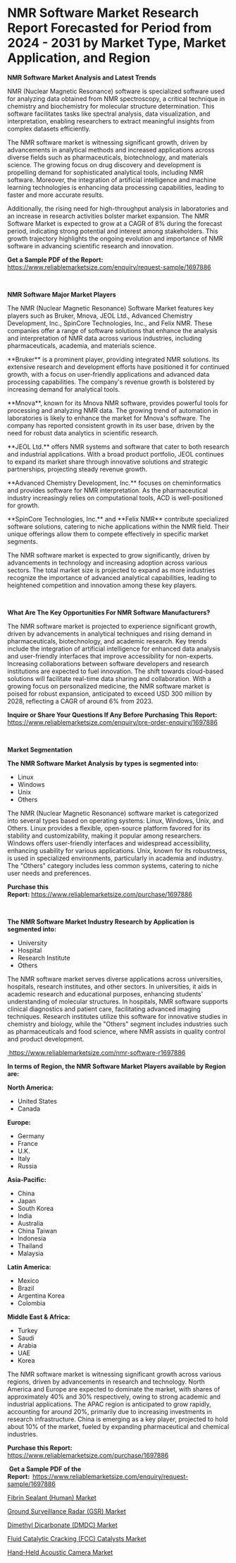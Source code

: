 <p><h1>NMR Software Market Research Report Forecasted for Period from 2024 -  2031 by Market Type, Market Application, and Region</h1></p><p><strong>NMR Software Market Analysis and Latest Trends</strong></p>
<p><p>NMR (Nuclear Magnetic Resonance) software is specialized software used for analyzing data obtained from NMR spectroscopy, a critical technique in chemistry and biochemistry for molecular structure determination. This software facilitates tasks like spectral analysis, data visualization, and interpretation, enabling researchers to extract meaningful insights from complex datasets efficiently.</p><p>The NMR software market is witnessing significant growth, driven by advancements in analytical methods and increased applications across diverse fields such as pharmaceuticals, biotechnology, and materials science. The growing focus on drug discovery and development is propelling demand for sophisticated analytical tools, including NMR software. Moreover, the integration of artificial intelligence and machine learning technologies is enhancing data processing capabilities, leading to faster and more accurate results.</p><p>Additionally, the rising need for high-throughput analysis in laboratories and an increase in research activities bolster market expansion. The NMR Software Market is expected to grow at a CAGR of 8% during the forecast period, indicating strong potential and interest among stakeholders. This growth trajectory highlights the ongoing evolution and importance of NMR software in advancing scientific research and innovation.</p></p>
<p><strong>Get a Sample PDF of the Report:&nbsp;</strong> <a href="https://www.reliablemarketsize.com/enquiry/request-sample/1697886?utm_campaign=1398&utm_medium=2&utm_source=Github&utm_content=ia&utm_term=12102024&utm_id=nmr-software">https://www.reliablemarketsize.com/enquiry/request-sample/1697886</a></p>
<p>&nbsp;</p>
<p><strong>NMR Software Major Market Players</strong></p>
<p><p>The NMR (Nuclear Magnetic Resonance) Software Market features key players such as Bruker, Mnova, JEOL Ltd., Advanced Chemistry Development, Inc., SpinCore Technologies, Inc., and Felix NMR. These companies offer a range of software solutions that enhance the analysis and interpretation of NMR data across various industries, including pharmaceuticals, academia, and materials science.</p><p>**Bruker** is a prominent player, providing integrated NMR solutions. Its extensive research and development efforts have positioned it for continued growth, with a focus on user-friendly applications and advanced data processing capabilities. The company's revenue growth is bolstered by increasing demand for analytical tools.</p><p>**Mnova**, known for its Mnova NMR software, provides powerful tools for processing and analyzing NMR data. The growing trend of automation in laboratories is likely to enhance the market for Mnova's software. The company has reported consistent growth in its user base, driven by the need for robust data analytics in scientific research.</p><p>**JEOL Ltd.** offers NMR systems and software that cater to both research and industrial applications. With a broad product portfolio, JEOL continues to expand its market share through innovative solutions and strategic partnerships, projecting steady revenue growth.</p><p>**Advanced Chemistry Development, Inc.** focuses on cheminformatics and provides software for NMR interpretation. As the pharmaceutical industry increasingly relies on computational tools, ACD is well-positioned for growth.</p><p>**SpinCore Technologies, Inc.** and **Felix NMR** contribute specialized software solutions, catering to niche applications within the NMR field. Their unique offerings allow them to compete effectively in specific market segments.</p><p>The NMR software market is expected to grow significantly, driven by advancements in technology and increasing adoption across various sectors. The total market size is projected to expand as more industries recognize the importance of advanced analytical capabilities, leading to heightened competition and innovation among these key players.</p></p>
<p>&nbsp;</p>
<p><strong>What Are The Key Opportunities For NMR Software Manufacturers?</strong></p>
<p><p>The NMR software market is projected to experience significant growth, driven by advancements in analytical techniques and rising demand in pharmaceuticals, biotechnology, and academic research. Key trends include the integration of artificial intelligence for enhanced data analysis and user-friendly interfaces that improve accessibility for non-experts. Increasing collaborations between software developers and research institutions are expected to fuel innovation. The shift towards cloud-based solutions will facilitate real-time data sharing and collaboration. With a growing focus on personalized medicine, the NMR software market is poised for robust expansion, anticipated to exceed USD 300 million by 2028, reflecting a CAGR of around 6% from 2023.</p></p>
<p><strong>Inquire or Share Your Questions If Any Before Purchasing This Report:</strong> <a href="https://www.reliablemarketsize.com/enquiry/pre-order-enquiry/1697886?utm_campaign=1398&utm_medium=2&utm_source=Github&utm_content=ia&utm_term=12102024&utm_id=nmr-software">https://www.reliablemarketsize.com/enquiry/pre-order-enquiry/1697886</a></p>
<p>&nbsp;</p>
<p><strong>Market Segmentation</strong></p>
<p><strong>The NMR Software Market Analysis by types is segmented into:</strong></p>
<p><ul><li>Linux</li><li>Windows</li><li>Unix</li><li>Others</li></ul></p>
<p><p>The NMR (Nuclear Magnetic Resonance) software market is categorized into several types based on operating systems: Linux, Windows, Unix, and Others. Linux provides a flexible, open-source platform favored for its stability and customizability, making it popular among researchers. Windows offers user-friendly interfaces and widespread accessibility, enhancing usability for various applications. Unix, known for its robustness, is used in specialized environments, particularly in academia and industry. The "Others" category includes less common systems, catering to niche user needs and preferences.</p></p>
<p><strong>Purchase this Report:&nbsp;</strong><a href="https://www.reliablemarketsize.com/purchase/1697886?utm_campaign=1398&utm_medium=2&utm_source=Github&utm_content=ia&utm_term=12102024&utm_id=nmr-software">https://www.reliablemarketsize.com/purchase/1697886</a></p>
<p>&nbsp;</p>
<p><strong>The NMR Software Market Industry Research by Application is segmented into:</strong></p>
<p><ul><li>University</li><li>Hospital</li><li>Research Institute</li><li>Others</li></ul></p>
<p><p>The NMR software market serves diverse applications across universities, hospitals, research institutes, and other sectors. In universities, it aids in academic research and educational purposes, enhancing students' understanding of molecular structures. In hospitals, NMR software supports clinical diagnostics and patient care, facilitating advanced imaging techniques. Research institutes utilize this software for innovative studies in chemistry and biology, while the "Others" segment includes industries such as pharmaceuticals and food science, where NMR assists in quality control and product development.</p></p>
<p><a href="https://www.reliablemarketsize.com/nmr-software-r1697886?utm_campaign=1398&utm_medium=2&utm_source=Github&utm_content=ia&utm_term=12102024&utm_id=nmr-software">&nbsp;https://www.reliablemarketsize.com/nmr-software-r1697886</a></p>
<p><strong>In terms of Region, the NMR Software Market Players available by Region are:</strong></p>
<p>
    <p> <strong> North America: </strong>
        <ul>
            <li>United States</li>
            <li>Canada</li>
        </ul>
        </p> 
    <p> <strong> Europe: </strong>
        <ul>
            <li>Germany</li>
            <li>France</li>
            <li>U.K.</li>
            <li>Italy</li>
            <li>Russia</li>
        </ul>
        </p> 
    <p> <strong> Asia-Pacific: </strong>
        <ul>
            <li>China</li>
            <li>Japan</li>
            <li>South Korea</li>
            <li>India</li>
            <li>Australia</li>
            <li>China Taiwan</li>
            <li>Indonesia</li>
            <li>Thailand</li>
            <li>Malaysia</li>
        </ul>
        </p> 
    <p> <strong> Latin America: </strong>
        <ul>
            <li>Mexico</li>
            <li>Brazil</li>
            <li>Argentina Korea</li>
            <li>Colombia</li>
        </ul>
        </p> 
    <p> <strong> Middle East & Africa: </strong>
        <ul>
            <li>Turkey</li>
            <li>Saudi</li>
            <li>Arabia</li>
            <li>UAE</li>
            <li>Korea</li>
        </ul>
    </p>
    </p>
<p><p>The NMR software market is witnessing significant growth across various regions, driven by advancements in research and technology. North America and Europe are expected to dominate the market, with shares of approximately 40% and 30% respectively, owing to strong academic and industrial applications. The APAC region is anticipated to grow rapidly, accounting for around 20%, primarily due to increasing investments in research infrastructure. China is emerging as a key player, projected to hold about 10% of the market, fueled by expanding pharmaceutical and chemical industries.</p></p>
<p><strong>Purchase this Report: </strong><a href="https://www.reliablemarketsize.com/purchase/1697886?utm_campaign=1398&utm_medium=2&utm_source=Github&utm_content=ia&utm_term=12102024&utm_id=nmr-software">https://www.reliablemarketsize.com/purchase/1697886</a></p>
<p>&nbsp;<strong>Get a Sample PDF of the Report:&nbsp;&nbsp;</strong><a href="https://www.reliablemarketsize.com/enquiry/request-sample/1697886?utm_campaign=1398&utm_medium=2&utm_source=Github&utm_content=ia&utm_term=12102024&utm_id=nmr-software">https://www.reliablemarketsize.com/enquiry/request-sample/1697886</a></p>
<p><strong></strong></p>
<p><p><a href="https://www.linkedin.com/pulse/fibrin-sealant-human-market-trends-strategic-insights-2024-zkqxf?utm_campaign=1398&utm_medium=2&utm_source=Github&utm_content=ia&utm_term=12102024&utm_id=nmr-software">Fibrin Sealant (Human) Market</a></p><p><a href="https://www.linkedin.com/pulse/ground-surveillance-radar-gsr-market-velocity-116-cagr-trajectory-eumvc?utm_campaign=1398&utm_medium=2&utm_source=Github&utm_content=ia&utm_term=12102024&utm_id=nmr-software">Ground Surveillance Radar (GSR) Market</a></p><p><a href="https://www.linkedin.com/pulse/dimethyl-dicarbonate-dmdc-market-global-trends-forecast-2024--fpiqc?utm_campaign=1398&utm_medium=2&utm_source=Github&utm_content=ia&utm_term=12102024&utm_id=nmr-software">Dimethyl Dicarbonate (DMDC) Market</a></p><p><a href="https://www.linkedin.com/pulse/fluid-catalytic-cracking-fcc-catalysts-market-revolution-2024-epx8c?utm_campaign=1398&utm_medium=2&utm_source=Github&utm_content=ia&utm_term=12102024&utm_id=nmr-software">Fluid Catalytic Cracking (FCC) Catalysts Market</a></p><p><a href="https://github.com/dringals/Market-Research-Report-List-6/blob/main/hand-held-acoustic-camera-market.md?utm_campaign=1398&utm_medium=2&utm_source=Github&utm_content=ia&utm_term=12102024&utm_id=nmr-software">Hand-Held Acoustic Camera Market</a></p></p>